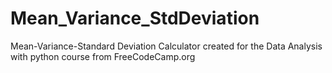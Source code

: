 # Mean_Variance_StdDeviation
Mean-Variance-Standard Deviation Calculator created for the Data Analysis with python course from FreeCodeCamp.org
